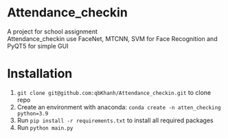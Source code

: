 # Attendance_checkin
A project for school assignment \
Attendance_checkin use FaceNet, MTCNN, SVM for Face Recognition and PyQT5 for simple GUI

# Installation
1) `git clone git@github.com:qbKhanh/Attendance_checkin.git` to clone repo
2) Create an environment with anaconda: `conda create -n atten_checking python=3.9`
3) Run `pip install -r requirements.txt` to install all required packages
4) Run `python main.py`

